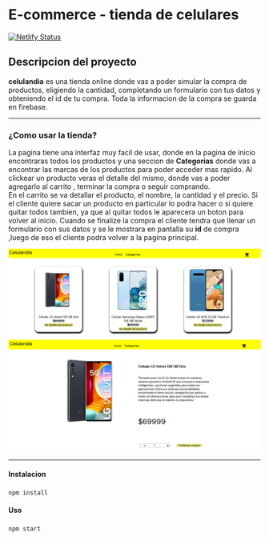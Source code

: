 # E-commerce - tienda de celulares

[![Netlify Status](https://api.netlify.com/api/v1/badges/0deb93b0-2c15-48a7-8ac6-31f9732372d4/deploy-status)](https://app.netlify.com/sites/goofy-thompson-f1a776/deploys)

## Descripcion del proyecto
**celulandia** es una tienda online donde vas a poder simular la compra de productos, eligiendo la cantidad, completando un formulario con tus datos y obteniendo el id de tu compra. Toda la informacion de la compra se guarda en firebase.
***
### ¿Como usar la tienda?
La pagina tiene una interfaz muy facil de usar, donde en la pagina de inicio encontraras todos los productos y una seccion de **Categorias** donde vas a encontrar las marcas de los productos para poder acceder mas rapido.
Al clickear un producto veras el detalle del mismo, donde vas a poder agregarlo al carrito , terminar la compra o seguir comprando.  
En el carrito se va detallar el producto, el nombre, la cantidad y el precio. Si el cliente quiere sacar un producto en particular lo podra hacer o si quiere quitar todos tambien, ya que al quitar todos le aparecera un boton para volver al inicio.
Cuando se finalize la compra el cliente tendra que llenar un formulario con sus datos y se le mostrara en pantalla su **id** de compra ,luego de eso el cliente podra volver a la pagina principal.

![foto-1.png](public/images-md/foto1.png)
![foto-2.png](public/images-md/foto3.png)
***
#### Instalacion
`npm install`

#### Uso
`npm start`